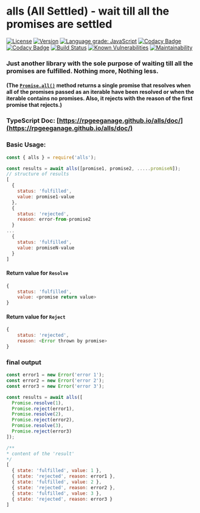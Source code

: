 # alls (All Settled) - wait till all the promises are settled
[![License](https://img.shields.io/github/license/rpgeeganage/alls.svg)](https://github.com/rpgeeganage/alls)
[![Version](https://img.shields.io/npm/v/alls.svg)](https://img.shields.io/npm/v/alls.svg)
[![Language grade: JavaScript](https://img.shields.io/lgtm/grade/javascript/g/rpgeeganage/alls.svg?logo=lgtm&logoWidth=18)](https://lgtm.com/projects/g/rpgeeganage/alls/context:javascript)
[![Codacy Badge](https://api.codacy.com/project/badge/Grade/e8fc6d45ba07412a975fb823379cdbdf)](https://www.codacy.com/app/rpgeeganage/alls?utm_source=github.com&amp;utm_medium=referral&amp;utm_content=rpgeeganage/alls&amp;utm_campaign=Badge_Grade)
[![Codacy Badge](https://api.codacy.com/project/badge/Coverage/e8fc6d45ba07412a975fb823379cdbdf)](https://www.codacy.com/app/rpgeeganage/alls?utm_source=github.com&utm_medium=referral&utm_content=rpgeeganage/alls&utm_campaign=Badge_Coverage)
[![Build Status](https://travis-ci.org/rpgeeganage/alls.svg?branch=master)](https://travis-ci.org/rpgeeganage/alls)
[![Known Vulnerabilities](https://snyk.io/test/github/rpgeeganage/alls/badge.svg?targetFile=package.json)](https://snyk.io/test/github/rpgeeganage/alls?targetFile=package.json)
[![Maintainability](https://api.codeclimate.com/v1/badges/66cd49a28da26d6f51f1/maintainability)](https://codeclimate.com/github/rpgeeganage/alls/maintainability)
### Just another library with the sole purpose of waiting till all the promises are fulfilled. Nothing more, Nothing less.

#### (The [```Promise.all()```](https://developer.mozilla.org/en-US/docs/Web/JavaScript/Reference/Global_Objects/Promise/all) method returns a single promise that resolves when all of the promises passed as an iterable have been resolved or when the iterable contains no promises. Also, it rejects with the reason of the first promise that rejects.)

### TypeScript Doc: [https://rpgeeganage.github.io/alls/doc/](https://rpgeeganage.github.io/alls/doc/)

### Basic Usage:
```js
const { alls } = require('alls');

const results = await alls([promise1, promise2, .....promiseN]);
// structure of results
[
  {
    status: 'fulfilled',
    value: promise1-value
  },
  {
    status: 'rejected',
    reason: error-from-promise2
  }
...
  {
    status: 'fulfilled',
    value: promiseN-value
  }
]
```

#### Return value for ```Resolve```
```js
{
    status: 'fulfilled',
    value: <promise return value>
}
```

#### Return value for ```Reject```
```js
{
    status: 'rejected',
    reason: <Error thrown by promise>
}
```

### final output

```js
const error1 = new Error('error 1');
const error2 = new Error('error 2');
const error3 = new Error('error 3');

const results = await alls([
  Promise.resolve(1),
  Promise.reject(error1),
  Promise.resolve(2),
  Promise.reject(error2),
  Promise.resolve(3),
  Promise.reject(error3)
]);

/**
* content of the 'result'
*/
[
  { state: 'fulfilled', value: 1 },
  { state: 'rejected', reason: error1 },
  { state: 'fulfilled', value: 2 },
  { state: 'rejected', reason: error2 },
  { state: 'fulfilled', value: 3 },
  { state: 'rejected', reason: error3 }
]
```

